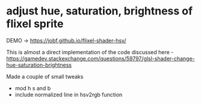# adjust hue, saturation, brightness of flixel sprite

DEMO -> https://jobf.github.io/flixel-shader-hsv/

This is almost a direct implementation of the code discussed here - https://gamedev.stackexchange.com/questions/59797/glsl-shader-change-hue-saturation-brightness

Made a couple of small tweaks 
 
 - mod h s and b
 - include normalized line in hsv2rgb function